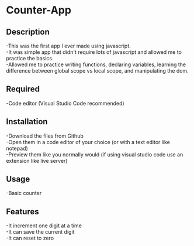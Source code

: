 # Counter-App

## Description
-This was the first app I ever made using javascript.   
-It was simple app that didn't require lots of javascript and allowed me to practice the basics.  
-Allowed me to practice writing functions, declaring variables, learning the difference between global scope vs local scope, and manipulating the dom.  

## Required
-Code editor (Visual Studio Code recommended)    

## Installation
-Download the files from Github  
-Open them in a code editor of your choice (or with a text editor like notepad)      
-Preview them like you normally would (if using visual studio code use an extension like live server)      

## Usage
-Basic counter    

## Features
-It increment one digit at a time  
-It can save the current digit  
-It can reset to zero  
